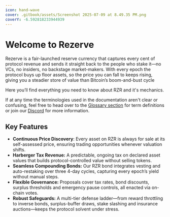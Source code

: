 ```yaml
---
icon: hand-wave
cover: .gitbook/assets/Screenshot 2025-07-09 at 8.49.35 PM.png
coverY: -6.592818233944939
---
```


# Welcome to Rezerve

Rezerve is a fair-launched reserve currency that captures every cent of protocol revenue and sends it straight back to the people who stake it—no VCs, no insiders, no backstage market-makers. With every epoch the protocol buys up floor assets, so the price you can fall to keeps rising, giving you a steadier store of value than Bitcoin’s boom-and-bust cycle

Here you’ll find everything you need to know about RZR and it's mechanics.

If at any time the terminologies used in the documentation aren't clear or confusing, feel free to head over to the [Glossary section](other/glossary.md) for term definitions or join our [Discord](http://discord.rezerve.money/) for more information.

## Key Features

* **Continuous Price Discovery**: Every asset on RZR is always for sale at its self-assessed price, ensuring trading opportunities whenever valuation shifts.
* **Harberger Tax Revenue:** A predictable, ongoing tax on declared asset values that builds protocol-controlled value without selling tokens.
* **Seamless Compounding Bonds:** Our RZR bond integrates vesting and auto-restaking over three 4-day cycles, capturing every epoch’s yield without manual steps.
* **Flexible Governance:** Proposals cover tax rates, bond discounts, surplus thresholds and emergency pause controls, all enacted via on-chain votes.
* **Robust Safeguards:** A multi-tier defense ladder—from reward throttling to inverse bonds, surplus-buffer draws, stake slashing and insurance auctions—keeps the protocol solvent under stress.

